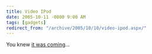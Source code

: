 ```yaml
---
title: Video IPod
date: 2005-10-11 -0800 9:00 AM
tags: [gadgets]
redirect_from: "/archive/2005/10/10/video-ipod.aspx/"
---
```


You knew [it was coming](http://www.apple.com/ipod/ipod.html)...


